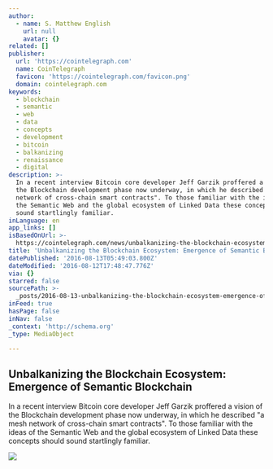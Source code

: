 ```yaml
---
author:
  - name: S. Matthew English
    url: null
    avatar: {}
related: []
publisher:
  url: 'https://cointelegraph.com'
  name: CoinTelegraph
  favicon: 'https://cointelegraph.com/favicon.png'
  domain: cointelegraph.com
keywords:
  - blockchain
  - semantic
  - web
  - data
  - concepts
  - development
  - bitcoin
  - balkanizing
  - renaissance
  - digital
description: >-
  In a recent interview Bitcoin core developer Jeff Garzik proffered a vision of
  the Blockchain development phase now underway, in which he described "a mesh
  network of cross-chain smart contracts". To those familiar with the ideas of
  the Semantic Web and the global ecosystem of Linked Data these concepts should
  sound startlingly familiar.
inLanguage: en
app_links: []
isBasedOnUrl: >-
  https://cointelegraph.com/news/unbalkanizing-the-blockchain-ecosystem-emergence-of-semantic-blockchain
title: 'Unbalkanizing the Blockchain Ecosystem: Emergence of Semantic Blockchain'
datePublished: '2016-08-13T05:49:03.800Z'
dateModified: '2016-08-12T17:48:47.776Z'
via: {}
starred: false
sourcePath: >-
  _posts/2016-08-13-unbalkanizing-the-blockchain-ecosystem-emergence-of-semanti.md
inFeed: true
hasPage: false
inNav: false
_context: 'http://schema.org'
_type: MediaObject

---
```

<article style=""><h1>Unbalkanizing the Blockchain Ecosystem: Emergence of Semantic Blockchain</h1><p>In a recent interview Bitcoin core developer Jeff Garzik proffered a vision of the Blockchain development phase now underway, in which he described "a mesh network of cross-chain smart contracts". To those familiar with the ideas of the Semantic Web and the global ecosystem of Linked Data these concepts should sound startlingly familiar.</p><img src="https://cointelegraph.com/images/725_Ly9jb2ludGVsZWdyYXBoLmNvbS9zdG9yYWdlL3VwbG9hZHMvdmlldy80YTJhMzNjNDMyOWQzOTBkZDc1N2Q4ZjMzOTA4Njg0Zi5qcGc=.jpg" /></article>